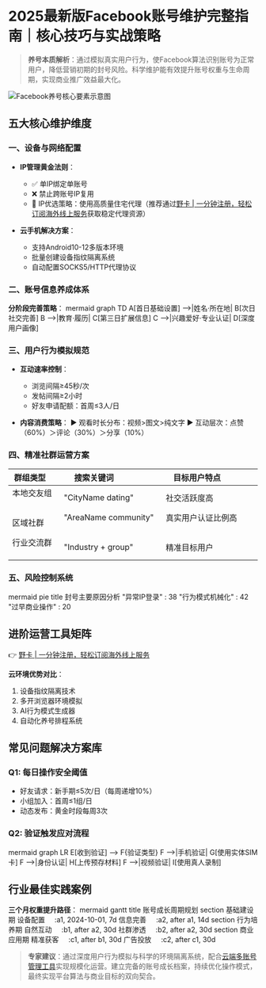 # 2025最新版Facebook账号维护完整指南｜核心技巧与实战策略

> **养号本质解析**：通过模拟真实用户行为，使Facebook算法识别账号为正常用户，降低营销初期的封号风险。科学维护能有效提升账号权重与生命周期，实现商业推广效益最大化。

![Facebook养号核心要素示意图](https://bbtdd.com/wp-content/uploads/img/4763932731.webp)

## 五大核心维护维度

### 一、设备与网络配置
- **IP管理黄金法则**：
  - ✅ 单IP绑定单账号
  - ❌ 禁止跨账号IP复用
  - 🔄 IP优选策略：使用高质量住宅代理（推荐通过[野卡 | 一分钟注册，轻松订阅海外线上服务](https://bbtdd.com/yeka)获取稳定代理资源）

- **云手机解决方案**：
  - 支持Android10-12多版本环境
  - 批量创建设备指纹隔离系统
  - 自动配置SOCKS5/HTTP代理协议

### 二、账号信息养成体系
**分阶段完善策略**：
mermaid
graph TD
    A[首日基础设置] -->|姓名·所在地| B[次日社交完善]
    B -->|教育·履历| C[第三日扩展信息]
    C -->|兴趣爱好·专业认证| D[深度用户画像]


### 三、用户行为模拟规范
- **互动速率控制**：
  - 浏览间隔≥45秒/次
  - 发帖间隔≥2小时
  - 好友申请配额：首周≤3人/日

- **内容消费策略**：
  ▶️ 观看时长分布：视频>图文>纯文字
  ▶️ 互动层次：点赞（60%）＞评论（30%）＞分享（10%）

### 四、精准社群运营方案
| 群组类型     | 搜索关键词                 | 目标用户特点             |
|------------|--------------------------|-----------------------|
| 本地交友组   | "CityName dating"       | 社交活跃度高             |
| 区域社群     | "AreaName community"    | 真实用户认证比例高         |
| 行业交流群   | "Industry + group"      | 精准目标用户             |

### 五、风险控制系统
mermaid
pie
    title 封号主要原因分析
    "异常IP登录" : 38
    "行为模式机械化" : 42
    "过早商业操作" : 20


## 进阶运营工具矩阵
👉 [野卡 | 一分钟注册，轻松订阅海外线上服务](https://bbtdd.com/yeka)

**云环境优势对比**：
1. 设备指纹隔离技术
2. 多开浏览器环境模拟
3. AI行为模式生成器
4. 自动化养号排程系统


## 常见问题解决方案库

### Q1: 每日操作安全阈值
- 好友请求：新手期≤5次/日（每周递增10%）
- 小组加入：首周≤1组/日
- 动态发布：黄金时段每周3次

### Q2: 验证触发应对流程
mermaid
graph LR
    E[收到验证] --> F{验证类型}
    F -->|手机验证| G[使用实体SIM卡]
    F -->|身份认证| H[上传预存材料]
    F -->|视频验证| I[使用真人录制]


## 行业最佳实践案例
**三个月权重提升路径**：
mermaid
gantt
    title 账号成长周期规划
    section 基础建设期
    设备配置     :a1, 2024-10-01, 7d
    信息完善     :a2, after a1, 14d
    section 行为培养期
    自然互动     :b1, after a2, 30d
    社群渗透     :b2, after a2, 30d
    section 商业应用期
    精准获客     :c1, after b1, 30d
    广告投放     :c2, after c1, 30d


> **专家建议**：通过深度用户行为模拟与科学的环境隔离系统，配合[云端多账号管理工具](https://bbtdd.com/yeka)实现规模化运营。建立完备的账号成长档案，持续优化操作模式，最终实现平台算法与商业目标的双向契合。